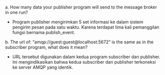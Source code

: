a. How many data your publisher program will send to the message broker in one
run? 

- Program publisher mengirimkan 5 set informasi ke dalam sistem pengirim pesan pada satu waktu. Karena terdapat lima kali pemanggilan fungsi bernama publish_event.

b. The url of: “amqp://guest:guest@localhost:5672” is the same as in the subscriber
program, what does it mean?

- URL tersebut digunakan dalam kedua program subscriber dan publisher. Ini mengindikasikan bahwa kedua subscriber dan publisher terkoneksi ke server AMQP yang identik.


